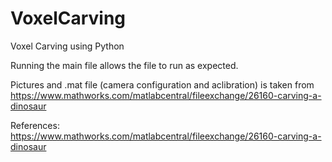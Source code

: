 # VoxelCarving
Voxel Carving using Python

Running the main file allows the file to run as expected.

Pictures and .mat file (camera configuration and aclibration) is taken from 
https://www.mathworks.com/matlabcentral/fileexchange/26160-carving-a-dinosaur

References:
https://www.mathworks.com/matlabcentral/fileexchange/26160-carving-a-dinosaur
